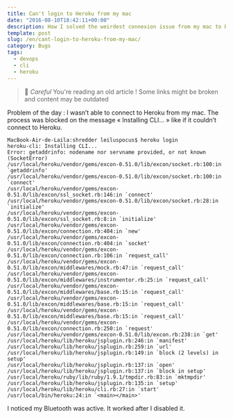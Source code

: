 ```yaml
---
title: Can't login to Heroku from my mac
date: "2016-08-10T18:42:11+00:00"
description: How I solved the weirdest connexion issue from my mac to Heroku...
template: post
slug: /en/cant-login-to-heroku-from-my-mac/
category: Bugs
tags:
  - devops
  - cli
  - heroku
---
```



> 👴 _Careful_ You're reading an old article ! Some links might be broken and content may be outdated


Problem of the day : I wasn&rsquo;t able to connect to Heroku from my mac. The process was blocked on the message « Installing CLI&#8230; » like if it couldn&rsquo;t connect to Heroku.

```shell
MacBook-Air-de-Laila:shredder leiluspocus$ heroku login
heroku-cli: Installing CLI...
Error: getaddrinfo: nodename nor servname provided, or not known (SocketError)
/usr/local/heroku/vendor/gems/excon-0.51.0/lib/excon/socket.rb:100:in `getaddrinfo'
/usr/local/heroku/vendor/gems/excon-0.51.0/lib/excon/socket.rb:100:in `connect'
/usr/local/heroku/vendor/gems/excon-0.51.0/lib/excon/ssl_socket.rb:146:in `connect'
/usr/local/heroku/vendor/gems/excon-0.51.0/lib/excon/socket.rb:28:in `initialize'
/usr/local/heroku/vendor/gems/excon-0.51.0/lib/excon/ssl_socket.rb:8:in `initialize'
/usr/local/heroku/vendor/gems/excon-0.51.0/lib/excon/connection.rb:404:in `new'
/usr/local/heroku/vendor/gems/excon-0.51.0/lib/excon/connection.rb:404:in `socket'
/usr/local/heroku/vendor/gems/excon-0.51.0/lib/excon/connection.rb:106:in `request_call'
/usr/local/heroku/vendor/gems/excon-0.51.0/lib/excon/middlewares/mock.rb:47:in `request_call'
/usr/local/heroku/vendor/gems/excon-0.51.0/lib/excon/middlewares/instrumentor.rb:25:in `request_call'
/usr/local/heroku/vendor/gems/excon-0.51.0/lib/excon/middlewares/base.rb:15:in `request_call'
/usr/local/heroku/vendor/gems/excon-0.51.0/lib/excon/middlewares/base.rb:15:in `request_call'
/usr/local/heroku/vendor/gems/excon-0.51.0/lib/excon/middlewares/base.rb:15:in `request_call'
/usr/local/heroku/vendor/gems/excon-0.51.0/lib/excon/connection.rb:250:in `request'
/usr/local/heroku/vendor/gems/excon-0.51.0/lib/excon.rb:238:in `get'
/usr/local/heroku/lib/heroku/jsplugin.rb:246:in `manifest'
/usr/local/heroku/lib/heroku/jsplugin.rb:259:in `url'
/usr/local/heroku/lib/heroku/jsplugin.rb:149:in `block (2 levels) in setup'
/usr/local/heroku/lib/heroku/jsplugin.rb:137:in `open'
/usr/local/heroku/lib/heroku/jsplugin.rb:137:in `block in setup'
/usr/local/heroku/ruby/lib/ruby/1.9.1/tmpdir.rb:83:in `mktmpdir'
/usr/local/heroku/lib/heroku/jsplugin.rb:135:in `setup'
/usr/local/heroku/lib/heroku/cli.rb:27:in `start'
/usr/local/bin/heroku:24:in `<main></main>'
```

I noticed my Bluetooth was active. It worked after I disabled it.
 